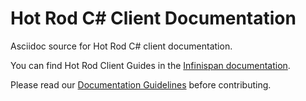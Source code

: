# Hot Rod C# Client Documentation

Asciidoc source for Hot Rod C# client documentation.

You can find Hot Rod Client Guides in the [Infinispan documentation](https://infinispan.org/documentation/).

Please read our [Documentation Guidelines](https://infinispan.org/docs/stable/titles/contributing/contributing.html#documentation_guidelines) before contributing.
